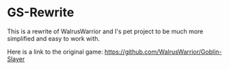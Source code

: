 # GS-Rewrite
This is a rewrite of WalrusWarrior and I's pet project to be much more simplified and easy to work with.

Here is a link to the original game: https://github.com/WalrusWarrior/Goblin-Slayer
